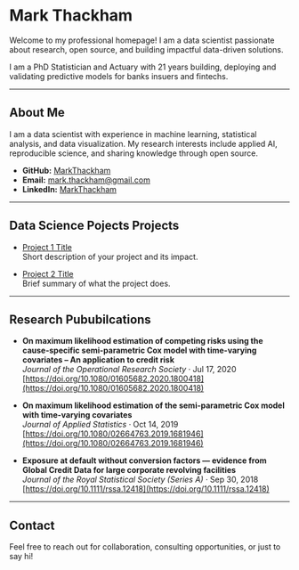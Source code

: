 # Mark Thackham

Welcome to my professional homepage! I am a data scientist passionate about research, open source, and building impactful data-driven solutions.

I am a PhD Statistician and Actuary with 21 years building, deploying and validating predictive models for banks insuers and fintechs.

---

## About Me

I am a data scientist with experience in machine learning, statistical analysis, and data visualization. My research interests include applied AI, reproducible science, and sharing knowledge through open source.

- **GitHub:** [MarkThackham](https://github.com/MarkThackham)
- **Email:** [mark.thackham@gmail.com](mailto:mark.thackham@gmail.com)
- **LinkedIn:** [MarkThackham](https://www.linkedin.com/in/markthackham/)

---

## Data Science Pojects Projects

- [Project 1 Title](https://github.com/MarkThackham/project1)  
  Short description of your project and its impact.

- [Project 2 Title](https://github.com/MarkThackham/project2)  
  Brief summary of what the project does.

---

## Research Pububilcations

- **On maximum likelihood estimation of competing risks using the cause-specific semi-parametric Cox model with time-varying covariates – An application to credit risk**  
  *Journal of the Operational Research Society* · Jul 17, 2020  
  [https://doi.org/10.1080/01605682.2020.1800418](https://doi.org/10.1080/01605682.2020.1800418)

- **On maximum likelihood estimation of the semi-parametric Cox model with time-varying covariates**  
  *Journal of Applied Statistics* · Oct 14, 2019  
  [https://doi.org/10.1080/02664763.2019.1681946](https://doi.org/10.1080/02664763.2019.1681946)

- **Exposure at default without conversion factors — evidence from Global Credit Data for large corporate revolving facilities**  
  *Journal of the Royal Statistical Society (Series A)* · Sep 30, 2018  
  [https://doi.org/10.1111/rssa.12418](https://doi.org/10.1111/rssa.12418)

---

## Contact

Feel free to reach out for collaboration, consulting opportunities, or just to say hi!

